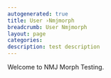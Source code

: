 ```yaml
---
autogenerated: true
title: User ›Nmjmorph
breadcrumb: User Nmjmorph
layout: page
categories: 
description: test description
---
```


Welcome to NMJ Morph Testing.
